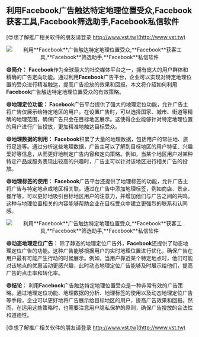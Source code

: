 ## **利用**Facebook**广告触达特定地理位置受众,**Facebook**获客工具,**Facebook**筛选助手,**Facebook**私信软件**

[😍想了解推广相关软件的朋友请登录 http://www.vst.tw](http://www.vst.tw)

 <center><img src="https://vst.tw/MP4/tuiguang/png/6.png" alt="利用**Facebook**广告触达特定地理位置受众,**Facebook**获客工具,**Facebook**筛选助手,**Facebook**私信软件"></center>

**😄简介：**
**Facebook**作为全球最大的社交媒体平台之一，拥有庞大的用户群体和精确的广告定向功能。通过利用**Facebook**广告平台，企业可以实现对特定地理位置的受众进行精准触达，提高广告投放的效果和回报。本文将介绍如何利用**Facebook**广告触达特定地理位置受众的有效策略。

**😄地理定位功能：**
**Facebook**广告平台提供了强大的地理定位功能，允许广告主将广告仅展示给特定地区的用户。在设置广告时，可以选择国家、城市、街道等精确的地理范围，确保广告只会在目标地区展示。这使得企业能够针对特定地理位置的用户进行广告投放，更加精准地触达目标受众。

**😄地理数据的利用：**
**Facebook**积累了大量的地理数据，包括用户的常驻地、旅行足迹等。通过分析这些地理数据，广告主可以了解到目标地区的用户特征、兴趣爱好等信息，从而更好地制定广告内容和定向策略。例如，当某个地区用户对某种特定产品或服务表现出较高的兴趣时，广告主可以针对该地区进行相关广告的投放。

**😄地理标签的使用：**
**Facebook**广告平台还提供了地理标签的功能，允许广告主将广告与特定地点或地区相关联。通过在广告中添加地理标签，例如商店、景点、餐厅等，可以更好地吸引目标地区用户的注意力，并增加他们与广告之间的共鸣。这种与地理位置相关的内容能够帮助企业在目标受众中建立更强烈的联系和认同感。

 <center><img src="https://vst.tw/MP4/tuiguang/png/7.png" alt="利用**Facebook**广告触达特定地理位置受众,**Facebook**获客工具,**Facebook**筛选助手,**Facebook**私信软件"></center>

**😄动态地理定位广告：**
除了静态的地理定位广告外，**Facebook**还提供了动态地理定位广告的功能。这种广告能够根据用户的实时地理位置进行优化，确保广告在用户最有可能产生行动的时候展示。例如，当用户靠近某个特定地点时，他们可能对该地点的优惠活动更感兴趣，此时动态地理定位广告能够及时展示给他们，提高广告的点击率和转化率。

**😄结论：**
利用**Facebook**广告触达特定地理位置受众是一种非常有效的广告策略。通过地理定位功能、地理数据的分析、地理标签的使用以及动态地理定位广告等手段，企业可以更好地将广告展示给目标地区的用户，提高广告效果和回报。然而，在运用这些策略时，也需要注意用户隐私保护的原则，确保广告投放的合法性和道德性。

[😍想了解推广相关软件的朋友请登录 http://www.vst.tw](http://www.vst.tw)



